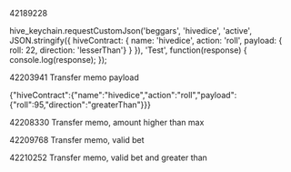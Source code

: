 42189228

hive_keychain.requestCustomJson('beggars', 'hivedice', 'active', JSON.stringify({ hiveContract: { name: 'hivedice', action: 'roll', payload: { roll: 22, direction: 'lesserThan'} } }), 'Test', function(response) {
	console.log(response);
});

42203941
Transfer memo payload

{"hiveContract":{"name":"hivedice","action":"roll","payload":{"roll":95,"direction":"greaterThan"}}}

42208330
Transfer memo, amount higher than max

42209768
Transfer memo, valid bet

42210252
Transfer memo, valid bet and greater than